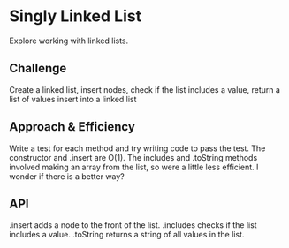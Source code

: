 # Singly Linked List
Explore working with linked lists.

## Challenge
Create a linked list,
insert nodes,
check if the list includes a value,
return a list of values
insert into a linked list

## Approach & Efficiency
Write a test for each method and try writing code to pass the test.
The constructor and .insert are O(1). The includes and .toString methods involved making an array from the list, so were a little less efficient. I wonder if there is a better way?

## API
.insert adds a node to the front of the list.
.includes checks if the list includes a value.
.toString returns a string of all values in the list.